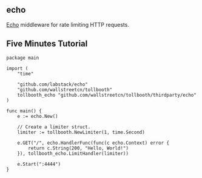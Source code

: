 ## echo

[Echo](https://github.com/labstack/echo) middleware for rate limiting HTTP requests.


## Five Minutes Tutorial

```
package main

import (
	"time"

	"github.com/labstack/echo"
	"github.com/wallstreetcn/tollbooth"
	tollbooth_echo "github.com/wallstreetcn/tollbooth/thirdparty/echo"
)

func main() {
	e := echo.New()

	// Create a limiter struct.
	limiter := tollbooth.NewLimiter(1, time.Second)

	e.GET("/", echo.HandlerFunc(func(c echo.Context) error {
		return c.String(200, "Hello, World!")
	}), tollbooth_echo.LimitHandler(limiter))

	e.Start(":4444")
}

```